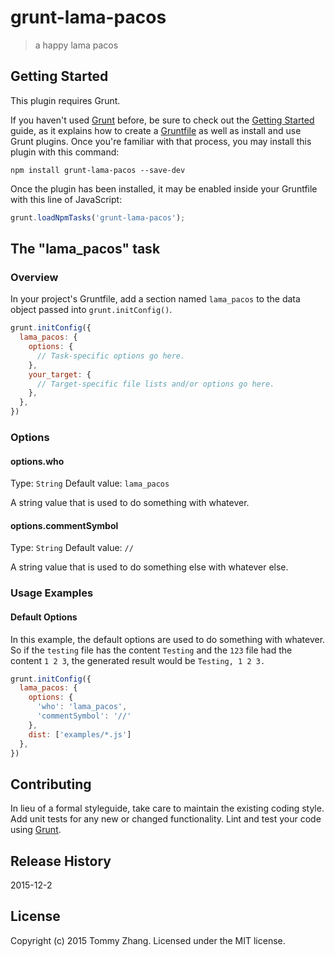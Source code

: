 # grunt-lama-pacos

> a happy lama pacos

## Getting Started
This plugin requires Grunt.

If you haven't used [Grunt](http://gruntjs.com/) before, be sure to check out the [Getting Started](http://gruntjs.com/getting-started) guide, as it explains how to create a [Gruntfile](http://gruntjs.com/sample-gruntfile) as well as install and use Grunt plugins. Once you're familiar with that process, you may install this plugin with this command:

```shell
npm install grunt-lama-pacos --save-dev
```

Once the plugin has been installed, it may be enabled inside your Gruntfile with this line of JavaScript:

```js
grunt.loadNpmTasks('grunt-lama-pacos');
```

## The "lama_pacos" task

### Overview
In your project's Gruntfile, add a section named `lama_pacos` to the data object passed into `grunt.initConfig()`.

```js
grunt.initConfig({
  lama_pacos: {
    options: {
      // Task-specific options go here.
    },
    your_target: {
      // Target-specific file lists and/or options go here.
    },
  },
})
```

### Options

#### options.who
Type: `String`
Default value: `lama_pacos`

A string value that is used to do something with whatever.

#### options.commentSymbol
Type: `String`
Default value: `//`

A string value that is used to do something else with whatever else.

### Usage Examples

#### Default Options
In this example, the default options are used to do something with whatever. So if the `testing` file has the content `Testing` and the `123` file had the content `1 2 3`, the generated result would be `Testing, 1 2 3.`

```js
grunt.initConfig({
  lama_pacos: {
    options: {
      'who': 'lama_pacos',
      'commentSymbol': '//'
    },
    dist: ['examples/*.js']
  },
})
```

## Contributing
In lieu of a formal styleguide, take care to maintain the existing coding style. Add unit tests for any new or changed functionality. Lint and test your code using [Grunt](http://gruntjs.com/).

## Release History
2015-12-2

## License
Copyright (c) 2015 Tommy Zhang. Licensed under the MIT license.